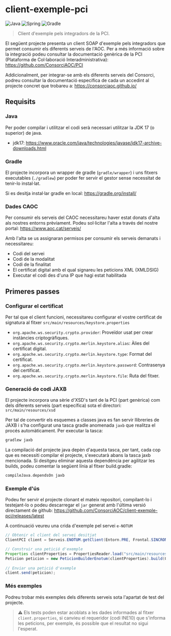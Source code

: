 ﻿# client-exemple-pci
![Java](https://img.shields.io/badge/java-%23ED8B00.svg?style=for-the-badge&logo=java&logoColor=white)
![Spring](https://img.shields.io/badge/spring-%236DB33F.svg?style=for-the-badge&logo=spring&logoColor=white)
![Gradle](https://img.shields.io/badge/Gradle-02303A.svg?style=for-the-badge&logo=Gradle&logoColor=white)

> Client d'exemple pels integradors de la PCI.

El següent projecte presenta un client SOAP d'exemple pels integradors que permet consumir els diferents serveis de l'AOC.
Per a més informació sobre la integració podeu consultar la documentació genèrica de la PCI (Plataforma de Col·laboració Interadministrativa):
https://github.com/ConsorciAOC/PCI

Addicionalment, per integrar-se amb els diferents serveis del Consorci, podreu consultar la documentació específica de cada un accedint al projecte concret que trobareu a:
https://consorciaoc.github.io/


## Requisits
### Java
Per poder compilar i utilitzar el codi serà necessari utilitzar la JDK 17 (o superior) de java.
- jdk17: https://www.oracle.com/java/technologies/javase/jdk17-archive-downloads.html
### Gradle
El projecte incorpora un wrapper de gradle (`gradle/wrapper`) i uns fitxers executables
(`./gradlew`) per poder fer servir el gestor sense necessitat de tenir-lo instal·lat.

Si es desitja instal·lar gradle en local: https://gradle.org/install/

### Dades CAOC
Per consumir els serveis del CAOC necessitareu haver estat donats d'alta als nostres entorns prèviament.
Podeu sol·licitar l'alta a través del nostre portal: https://www.aoc.cat/serveis/

Amb l'alta se us assignaran permisos per consumir els serveis demanats i necessitareu:
- Codi del servei
- Codi de la modalitat
- Codi de la finalitat
- El certificat digital amb el qual signareu les peticions XML (XMLDSIG)
- Executar el codi des d'una IP que hagi estat habilitada

## Primeres passes
### Configurar el certificat
Per tal que el client funcioni, necessitareu configurar el vostre certificat de signatura al fitxer `src/main/resources/keystore.properties`
- `org.apache.ws.security.crypto.provider`: Proveïdor usat per crear instàncies criptogràfiques.
- `org.apache.ws.security.crypto.merlin.keystore.alias`: Àlies del certificat digital.
- `org.apache.ws.security.crypto.merlin.keystore.type`: Format del certificat.
- `org.apache.ws.security.crypto.merlin.keystore.password`: Contrasenya del certificat.
- `org.apache.ws.security.crypto.merlin.keystore.file`: Ruta del fitxer.

### Generació de codi JAXB
El projecte incorpora una sèrie d'XSD's tant de la PCI (part genèrica) com dels diferents serveis (part específica) sota el directori:
`src/main/resources/xsd`

Per tal de convertir els esquemes a classes java es fan servir llibreries de JAXB i s'ha configurat una tasca gradle anomenada `jaxb` que realitza el procés automàticament.
Per executar la tasca:
```bash
gradlew jaxb
```

La compilació del projecte java depèn d'aquesta tasca, per tant, cada cop que es necessiti compilar el projecte, s'executarà abans la tasca jaxb mencionada.
Si desitgeu eliminar aquesta dependència per agilitzar les builds, podeu comentar la següent línia al fitxer build.gradle:
```groovy
compileJava.dependsOn jaxb
```


### Exemple d'ús
Podeu fer servir el projecte clonant el mateix repositori, compilant-lo i testejant-lo o podeu descarregar el `jar` generat 
amb l'última versió directament de github: https://github.com/ConsorciAOC/client-exemple-pci/releases/latest

A continuació veureu una crida d'exemple pel servei `e-NOTUM`
```java
// Obtenir el client del servei desitjat
ClientPCI client = Serveis.ENOTUM.getClient(Entorn.PRE, Frontal.SINCRON);

// Construir una petició d'exemple
Properties clientProperties = PropertiesReader.load("src/main/resources/client.properties");
Peticion peticion = new PeticionBuilderEnotum(clientProperties).build(OperacioEnotum.CERCA, Finalitat.PROVES);
  
// Enviar una petició d'exemple
client.send(peticion);
```

### Més exemples
Podreu trobar més exemples dels diferents serveis sota l'apartat de test del projecte.

> ⚠️ Els tests poden estar acoblats a les dades informades al fitxer `client.properties`, si canvieu el requeridor 
> (codi INE10) que s'informa les peticions, per exemple, és possible que el resultat no sigui l'esperat.
